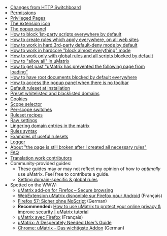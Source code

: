 - [Changes from HTTP Switchboard](https://github.com/gorhill/uMatrix/wiki/Changes-from-HTTP-Switchboard)
- [Permissions](https://github.com/gorhill/uMatrix/wiki/Permissions)
- [Privileged Pages](https://github.com/gorhill/uMatrix/wiki/Privileged-Pages)
- [The extension icon](https://github.com/gorhill/uMatrix/wiki/The-extension-icon)
- [The popup panel](https://github.com/gorhill/uMatrix/wiki/The-popup-panel)
- [How to block 1st-party scripts everywhere by default](https://github.com/gorhill/uMatrix/wiki/How-to-block-1st-party-scripts-everywhere-by-default)
- [How to create rules which apply everywhere, on all web sites](https://github.com/gorhill/uMatrix/wiki/How-to-create-rules-which-apply-everywhere,-on-all-web-sites)
- [How to work in hard 3rd-party default-deny mode by default](https://github.com/gorhill/uMatrix/wiki/How-to-work-in-hard-3rd-party-default-deny-by-default)
- [How to work in hardcore "block almost everything" mode](https://github.com/gorhill/uMatrix/wiki/How-to-work-in-hardcore-%22block-almost-everything%22-mode)
- [How to work only with global rules and all scripts blocked by default](https://github.com/gorhill/uMatrix/wiki/How-to-work-only-with-global-rules-and-all-scripts-blocked-by-default)
- [How to "allow all" in uMatrix](https://github.com/gorhill/uMatrix/wiki/How-to-%22allow-all%22-in-uMatrix)
- [How to get past "uMatrix has prevented the following page from loading"](https://github.com/gorhill/uMatrix/wiki/How-to-get-past-%22uMatrix-has-prevented-the-following-page-from-loading%22)
- [How to have root documents blocked by default everywhere](https://github.com/gorhill/uMatrix/wiki/How-to-have-root-documents-blocked-by-default-everywhere)
- [How to access the popup panel when there is no toolbar](https://github.com/gorhill/uMatrix/wiki/How-to-access-the-popup-panel-when-there-is-no-toolbar)
- [Default ruleset at installation](https://github.com/gorhill/uMatrix/wiki/Default-ruleset-at-installation)
- [Preset whitelisted and blacklisted domains](https://github.com/gorhill/uMatrix/wiki/Preset-whitelisted-and-blacklisted-domains)
- [Cookies](https://github.com/gorhill/uMatrix/wiki/Cookies)
- [Scope selector](https://github.com/gorhill/uMatrix/wiki/Scope-selector)
- [Per-scope switches](https://github.com/gorhill/uMatrix/wiki/Per-scope-switches)
- [Ruleset recipes](https://github.com/gorhill/uMatrix/wiki/Ruleset-recipes)
- [Raw settings](https://github.com/gorhill/uMatrix/wiki/Raw-settings)
- [Lingering domain entries in the matrix](https://github.com/gorhill/uMatrix/wiki/Lingering-domain-entries-in-the-matrix)
- [Rules syntax](https://github.com/gorhill/uMatrix/wiki/Rules-syntax)
- [Examples of useful rulesets](https://github.com/gorhill/uMatrix/wiki/Examples-of-useful-rulesets)
- [Logger](https://github.com/gorhill/uMatrix/wiki/Logger)
- [About "the page is still broken after I created all necessary rules"](https://github.com/gorhill/uMatrix/wiki/About-%22the-page-is-still-broken-after-I-created-all-necessary-rules%22)
- [FAQ](https://github.com/gorhill/uMatrix/wiki/FAQ)
- [Translation work contributors](https://github.com/gorhill/uMatrix/wiki/Translation-work-contributors)
- Community-provided guides:
    - These guides may or may not reflect my opinion of how to _optimally_ use uMatrix. Feel free to contribute a guide.
    - [Setting domain-specific & global rules](https://github.com/gorhill/uMatrix/wiki/Setting-Domain-Specific-&-Global-Rules)
- Spotted on the WWW:
    - [uMatrix add-on for Firefox – Secure browsing](https://www.youtube.com/watch?v=IEynFMmmMJo)
    - [WebExtension uMatrix disponible sur Firefox pour Android](https://primokorn.wordpress.com/2017/11/23/webextension-umatrix-disponible-sur-firefox-pour-android/) (Français)
    - [Firefox 57: Sicher ohne NoScript](https://www.youtube.com/watch?v=R9dePpq9OnQ) (German)
    - **Recommended:** [How to use uMatrix to protect your online privacy & improve security | uMatrix tutorial](https://www.youtube.com/watch?v=TVozpo3zUBk)
    - [uMatrix avec Firefox](https://vive-gnulinux.fr.cr/firefox-umatrix-1/) (Français)
    - [uMatrix: A Desperately Needed User’s Guide](http://adamantine.me/index.php/2015/11/18/umatrix-desperately-needed-guide/)
    - [Chrome: uMatrix - Das wichtigste Addon](https://www.youtube.com/watch?v=af0tUR0GZUI) (German)
